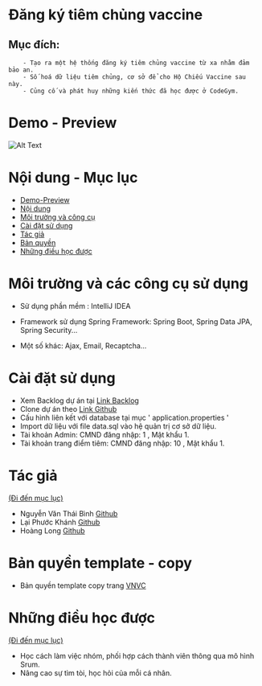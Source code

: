 
# Đăng ký tiêm chủng vaccine

## Mục đích:
        - Tạo ra một hệ thống đăng ký tiêm chủng vaccine từ xa nhằm đảm bảo an.
        - Số hoá dữ liệu tiêm chủng, cơ sở để cho Hộ Chiếu Vaccine sau này.
        - Củng cố và phát huy những kiến thức đã học được ở CodeGym.


# Demo - Preview

![Alt Text](demo.gif)



# Nội dung - Mục lục
- [Demo-Preview]()
- [Nội dung](https://github.com/NguyenVanThaiBinh/Project_Vaccine_Module_5/edit/master/README.md#L22)
- [Môi trường và công cụ ](https://github.com/NguyenVanThaiBinh/Project_Vaccine_Module_5/edit/master/README.md#L3)
- [Cài đặt sử dụng](https://github.com/NguyenVanThaiBinh/Project_Vaccine_Module_5/edit/master/README.md#L3)
- [Tác giả](https://github.com/NguyenVanThaiBinh/Project_Vaccine_Module_5/edit/master/README.md#L3)
- [Bản quyền](https://github.com/NguyenVanThaiBinh/Project_Vaccine_Module_5/edit/master/README.md#L3)
- [Những điều học được](https://github.com/NguyenVanThaiBinh/Project_Vaccine_Module_5/edit/master/README.md#L3)

# Môi trường và các công cụ sử dụng


- Sử dụng phần mềm : IntelliJ IDEA

- Framework sử dụng Spring Framework: Spring Boot, Spring Data JPA, Spring Security...

- Một số khác: Ajax, Email, Recaptcha...
# Cài đặt sử dụng

 - Xem Backlog dự án tại [Link Backlog]( https://docs.google.com/spreadsheets/d/1wYoVYkU4q8mx8g0fvRjhaQA4WZCtiU0T/edit?usp=sharing&ouid=105280051025603960971&rtpof=true&sd=true)
 - Clone dự án theo  [Link Github](https://github.com/NguyenVanThaiBinh/Project_Vaccine_Module_5.git)
 - Cấu hình liên kết với database tại mục ' application.properties '
 - Import dữ liệu với file data.sql vào hệ quản trị cơ sở dữ liệu.
 - Tài khoản Admin: CMND đăng nhập: 1 , Mật khẩu 1.
 - Tài khoản trang điểm tiêm: CMND đăng nhập: 10 , Mật khẩu 1.

# Tác giả
[(Đi đến mục lục)](https://github.com/NguyenVanThaiBinh/Learn_Readme/blob/master/README.md#n%E1%BB%99i-dung---m%E1%BB%A5c-l%E1%BB%A5c)

- Nguyễn Văn Thái Bình [Github](https://github.com/NguyenVanThaiBinh?tab=repositories)
- Lại Phước Khánh [Github](https://github.com/phuockhanh?tab=repositories)
- Hoàng Long [Github](https://github.com/hoanglong0909?tab=repositories)

# Bản quyền template - copy

- Bản quyền template copy trang [VNVC](https://vnvc.vn) 
# Những điều học được
 [(Đi đến mục lục)](https://github.com/NguyenVanThaiBinh/Learn_Readme/blob/master/README.md#n%E1%BB%99i-dung---m%E1%BB%A5c-l%E1%BB%A5c) 

- Học cách làm việc nhóm, phối hợp cách thành viên thông qua mô hình Srum.
- Nâng cao sự tìm tòi, học hỏi của mỗi cá nhân.
